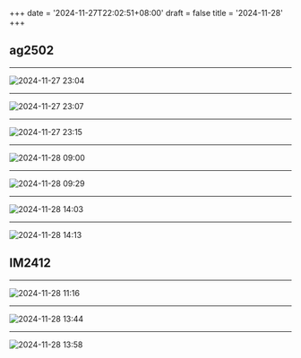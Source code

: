 +++
date = '2024-11-27T22:02:51+08:00'
draft = false
title = '2024-11-28'
+++

## ag2502

---

![2024-11-27 23:04](/images/2024-11-27-23-04-34.png)

---

![2024-11-27 23:07](/images/2024-11-27-23-07-32.png)

---

![2024-11-27 23:15](/images/2024-11-27-23-15-43.png)

---

![2024-11-28 09:00](/images/2024-11-28-09-16-46.png)

---

![2024-11-28 09:29](/images/2024-11-28-09-29-19.png)

---

![2024-11-28 14:03](/images/2024-11-28-14-03-08.png)

---

![2024-11-28 14:13](/images/2024-11-28-14-13-41.png)

## IM2412

---

![2024-11-28 11:16](/images/2024-11-28-11-16-10.png)

---

![2024-11-28 13:44](/images/2024-11-28-13-44-53.png)

---

![2024-11-28 13:58](/images/2024-11-28-13-58-43.png)
